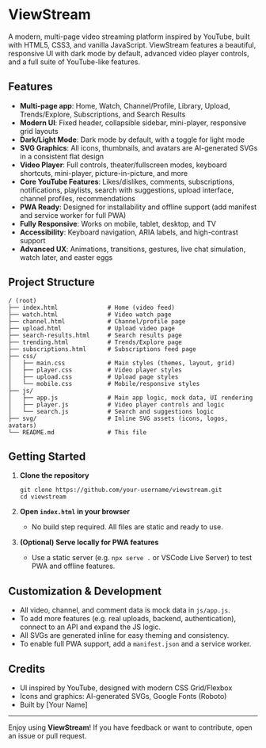 # ViewStream

A modern, multi-page video streaming platform inspired by YouTube, built with HTML5, CSS3, and vanilla JavaScript. ViewStream features a beautiful, responsive UI with dark mode by default, advanced video player controls, and a full suite of YouTube-like features.

## Features

- **Multi-page app**: Home, Watch, Channel/Profile, Library, Upload, Trends/Explore, Subscriptions, and Search Results
- **Modern UI**: Fixed header, collapsible sidebar, mini-player, responsive grid layouts
- **Dark/Light Mode**: Dark mode by default, with a toggle for light mode
- **SVG Graphics**: All icons, thumbnails, and avatars are AI-generated SVGs in a consistent flat design
- **Video Player**: Full controls, theater/fullscreen modes, keyboard shortcuts, mini-player, picture-in-picture, and more
- **Core YouTube Features**: Likes/dislikes, comments, subscriptions, notifications, playlists, search with suggestions, upload interface, channel profiles, recommendations
- **PWA Ready**: Designed for installability and offline support (add manifest and service worker for full PWA)
- **Fully Responsive**: Works on mobile, tablet, desktop, and TV
- **Accessibility**: Keyboard navigation, ARIA labels, and high-contrast support
- **Advanced UX**: Animations, transitions, gestures, live chat simulation, watch later, and easter eggs

## Project Structure

```
/ (root)
├── index.html              # Home (video feed)
├── watch.html              # Video watch page
├── channel.html            # Channel/profile page
├── upload.html             # Upload video page
├── search-results.html     # Search results page
├── trending.html           # Trends/Explore page
├── subscriptions.html      # Subscriptions feed page
├── css/
│   ├── main.css            # Main styles (themes, layout, grid)
│   ├── player.css          # Video player styles
│   ├── upload.css          # Upload page styles
│   └── mobile.css          # Mobile/responsive styles
├── js/
│   ├── app.js              # Main app logic, mock data, UI rendering
│   ├── player.js           # Video player controls and logic
│   └── search.js           # Search and suggestions logic
├── svg/                    # Inline SVG assets (icons, logos, avatars)
└── README.md               # This file
```

## Getting Started

1. **Clone the repository**
   ```
   git clone https://github.com/your-username/viewstream.git
   cd viewstream
   ```
2. **Open `index.html` in your browser**
   - No build step required. All files are static and ready to use.

3. **(Optional) Serve locally for PWA features**
   - Use a static server (e.g. `npx serve .` or VSCode Live Server) to test PWA and offline features.

## Customization & Development

- All video, channel, and comment data is mock data in `js/app.js`.
- To add more features (e.g. real uploads, backend, authentication), connect to an API and expand the JS logic.
- All SVGs are generated inline for easy theming and consistency.
- To enable full PWA support, add a `manifest.json` and a service worker.

## Credits

- UI inspired by YouTube, designed with modern CSS Grid/Flexbox
- Icons and graphics: AI-generated SVGs, Google Fonts (Roboto)
- Built by [Your Name]

---

Enjoy using **ViewStream**! If you have feedback or want to contribute, open an issue or pull request. 